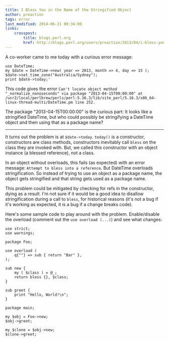 ```yaml
---
title: I Bless You in the Name of the Stringified Object
author: preaction
tags: error
last_modified: 2014-06-21 00:34:00
links:
    crosspost:
        title: blogs.perl.org
        href: http://blogs.perl.org/users/preaction/2013/04/i-bless-you-in-the-name-of-the-stringified-object.html
---
```

A co-worker came to me today with a curious error message:

    use DateTime;
    my $date = DateTime->new( year => 2013, month => 4, day => 15 );
    $date->set_time_zone("Australia/Sydney");
    print $date->today;'

This code gives the error `Can't locate object method "_normalize_nanoseconds"
via package "2013-04-15T00:00:00" at
/usr2/local/perlbrew/perls/perl-5.16.3/lib/site_perl/5.16.3/x86_64-linux-thread-multi/DateTime.pm
line 252.`

The package "2013-04-15T00:00:00" is the curious part: It looks like a
stringified DateTime, but who could possibly be stringifying a DateTime object
and then using that as a package name?

---

It turns out the problem is at `$date->today`. `today()` is a constructor,
constructors are class methods, constructors inevitably call `bless` on the
class they are invoked with. But, we called this constructor with an object
instance (a blessed reference), not a class.

In an object without overloads, this fails (as expected) with an error message:
`Attempt to bless into a reference`. But DateTime overloads stringification. So
instead of trying to use an object as a package name, the object gets
stringified and that string gets used as a package name.

This problem could be mitigated by checking for refs in the constructor, dying
as a result. I'm not sure if it would be a good idea to disallow
stringification during a call to `bless`, for historical reasons (it's not a
bug if it's working as expected, it is a bug if a change breaks code).

Here's some sample code to play around with the problem. Enable/disable the
overload (comment out the `use overload (...)`) and see what changes:

    use strict;
    use warnings;
    
    package Foo;
    
    use overload (
        q{""} => sub { return "Bar" },
    );
    
    sub new {
        my ( $class ) = @_;
        return bless {}, $class;
    }
    
    sub greet {
        print "Hello, World!\n";
    }
    
    package main;
    
    my $obj = Foo->new;
    $obj->greet;
    
    my $clone = $obj->new;
    $clone->greet;

